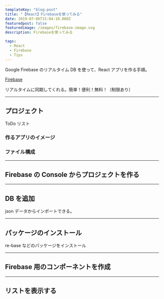 ```yaml
---
templateKey: "blog-post"
title: "【React】Firebaseを使ってみる"
date: 2019-07-06T15:04:10.000Z
featuredpost: false
featuredimage: /images/firebase-image.svg
description: Firebaseを使ってみる

tags:
  - React
  - Firebase
  - Tips
---
```


Google Firebase のリアルタイム DB を使って、React アプリを作る手順。

[Firebase](https://firebase.google.com/)

リアルタイムに同期してくれる。簡単！便利！無料！（制限あり）

---

## プロジェクト

ToDo リスト

### 作るアプリのイメージ

### ファイル構成

---

## Firebase の Console からプロジェクトを作る

---

## DB を追加

json データからインポートできる。

---

## パッケージのインストール

re-base などのパッケージをインストール

---

## Firebase 用のコンポーネントを作成

---

## リストを表示する
